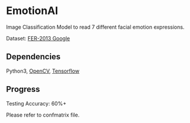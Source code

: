 # EmotionAI
Image Classification Model to read 7 different facial emotion expressions.

Dataset: [FER-2013 Google](https://www.kaggle.com/datasets/msambare/fer2013/data)

## Dependencies

Python3, [OpenCV](https://opencv.org/), [Tensorflow](https://www.tensorflow.org/)

## Progress

Testing Accuracy: 60%+

Please refer to confmatrix file.
